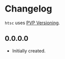 # Changelog

`htsc` uses [PVP Versioning][1].

## 0.0.0.0

* Initially created.

[1]: https://pvp.haskell.org
